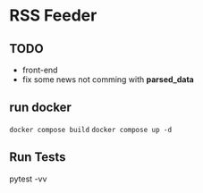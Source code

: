 # RSS Feeder


## TODO
- front-end
- fix some news not comming with **parsed_data**

## run docker
`docker compose build`
`docker compose up -d`

## Run Tests
pytest -vv
